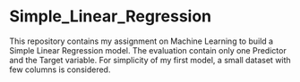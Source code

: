 # Simple_Linear_Regression
This repository contains my assignment on Machine Learning to build a Simple Linear Regression model. The evaluation contain only one Predictor and the Target variable. For simplicity of my first model, a small dataset with few columns is considered.
